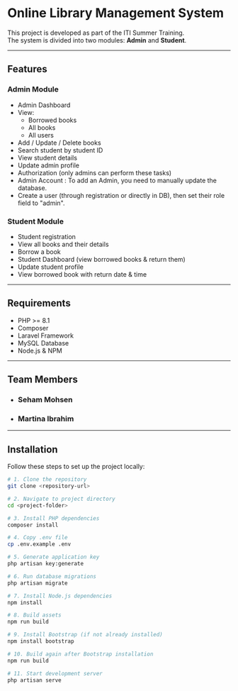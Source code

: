 # Online Library Management System

This project is developed as part of the ITI Summer Training.  
The system is divided into two modules: **Admin** and **Student**.

---

## Features

### Admin Module
- Admin Dashboard
- View:
    - Borrowed books
    - All books
    - All users
- Add / Update / Delete books
- Search student by student ID
- View student details
- Update admin profile
- Authorization (only admins can perform these tasks)
- Admin Account : To add an Admin, you need to manually update the database. 
- Create a user (through registration or directly in DB), then set their role field to "admin".

### Student Module
- Student registration
- View all books and their details
- Borrow a book
- Student Dashboard (view borrowed books & return them)
- Update student profile
- View borrowed book with return date & time

---

## Requirements
- PHP >= 8.1
- Composer
- Laravel Framework
- MySQL Database
- Node.js & NPM

---
## Team Members

- ### Seham Mohsen

- ### Martina Ibrahim

---
## Installation

Follow these steps to set up the project locally:

```bash
# 1. Clone the repository
git clone <repository-url>

# 2. Navigate to project directory
cd <project-folder>

# 3. Install PHP dependencies
composer install

# 4. Copy .env file
cp .env.example .env

# 5. Generate application key
php artisan key:generate

# 6. Run database migrations
php artisan migrate

# 7. Install Node.js dependencies
npm install

# 8. Build assets
npm run build

# 9. Install Bootstrap (if not already installed)
npm install bootstrap

# 10. Build again after Bootstrap installation
npm run build

# 11. Start development server
php artisan serve
